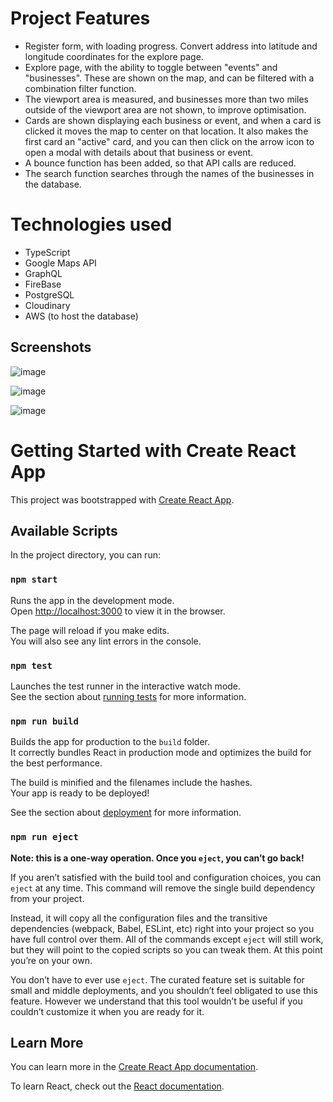 # Project Features

- Register form, with loading progress. Convert address into latitude and longitude coordinates for the explore page.
- Explore page, with the ability to toggle between "events" and "businesses". These are shown on the map, and can be filtered with a combination filter function.
- The viewport area is measured, and businesses more than two miles outside of the viewport area are not shown, to improve optimisation.
- Cards are shown displaying each business or event, and when a card is clicked it moves the map to center on that location. It also makes the first card an "active" card, and you can then click on the arrow icon to open a modal with details about that business or event.
- A bounce function has been added, so that API calls are reduced.
- The search function searches through the names of the businesses in the database.

# Technologies used

- TypeScript
- Google Maps API
- GraphQL
- FireBase
- PostgreSQL
- Cloudinary
- AWS (to host the database)

## Screenshots

![image](https://github.com/updaily-ca/updaily-frontend/assets/126236947/3db98291-3a3c-4f92-a15c-a5a8f93833e4)

![image](https://github.com/updaily-ca/updaily-frontend/assets/126236947/43974660-54ed-4e3b-85c5-07fe53de330b)

![image](https://github.com/updaily-ca/updaily-frontend/assets/126236947/5d0261ad-3cb9-4156-8db0-3a50f7d43e79)



# Getting Started with Create React App

This project was bootstrapped with [Create React App](https://github.com/facebook/create-react-app).

## Available Scripts

In the project directory, you can run:

### `npm start`

Runs the app in the development mode.\
Open [http://localhost:3000](http://localhost:3000) to view it in the browser.

The page will reload if you make edits.\
You will also see any lint errors in the console.

### `npm test`

Launches the test runner in the interactive watch mode.\
See the section about [running tests](https://facebook.github.io/create-react-app/docs/running-tests) for more information.

### `npm run build`

Builds the app for production to the `build` folder.\
It correctly bundles React in production mode and optimizes the build for the best performance.

The build is minified and the filenames include the hashes.\
Your app is ready to be deployed!

See the section about [deployment](https://facebook.github.io/create-react-app/docs/deployment) for more information.

### `npm run eject`

**Note: this is a one-way operation. Once you `eject`, you can’t go back!**

If you aren’t satisfied with the build tool and configuration choices, you can `eject` at any time. This command will remove the single build dependency from your project.

Instead, it will copy all the configuration files and the transitive dependencies (webpack, Babel, ESLint, etc) right into your project so you have full control over them. All of the commands except `eject` will still work, but they will point to the copied scripts so you can tweak them. At this point you’re on your own.

You don’t have to ever use `eject`. The curated feature set is suitable for small and middle deployments, and you shouldn’t feel obligated to use this feature. However we understand that this tool wouldn’t be useful if you couldn’t customize it when you are ready for it.

## Learn More

You can learn more in the [Create React App documentation](https://facebook.github.io/create-react-app/docs/getting-started).

To learn React, check out the [React documentation](https://reactjs.org/).
